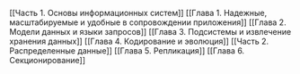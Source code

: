 [[Часть 1. Основы информационных систем]]
[[Глава 1. Надежные, масштабируемые  и удобные в сопровождении  приложения]]
[[Глава 2. Модели данных  и языки запросов]]
[[Глава 3. Подсистемы и извлечение хранения данных]]
[[Глава 4. Кодирование и эволюция]]
[[Часть 2. Распределенные данные]]
[[Глава 5. Репликация]]
[[Глава 6. Секционирование]]
